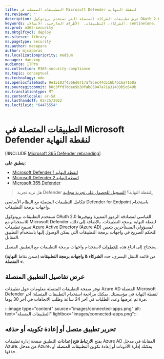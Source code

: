 ```yaml
---
title: التطبيقات المتصلة في Microsoft Defender لنقطة النهاية
ms.reviewer: ''
description: عرض تطبيقات الشركاء المتصلة التي تستخدم بروتوكول OAuth 2.0 القياسي لمصادقة الرموز المميزة وتوفيرها للاستخدام مع Microsoft Defender لنقطة النهاية برمجة التطبيقات.
keywords: الشركاء، التطبيقات،  الأطراف الخارجية، الاتصالات، sentinelone، lookout، bitdefender، corrata، morphisec، paloalto، ziften، هاتف محمول أفضل
ms.prod: m365-security
ms.mktglfcycl: deploy
ms.sitesec: library
ms.pagetype: security
ms.author: macapara
author: mjcaparas
ms.localizationpriority: medium
manager: dansimp
audience: ITPro
ms.collection: M365-security-compliance
ms.topic: conceptual
ms.technology: mde
ms.openlocfilehash: 9e15103f4366d0717af9cec44d516b4b16a7160a
ms.sourcegitcommit: b0c3ffd7ddee9b30fab85047a71a31483b5c649b
ms.translationtype: MT
ms.contentlocale: ar-SA
ms.lasthandoff: 03/25/2022
ms.locfileid: "64475554"
---
```

# <a name="connected-applications-in-microsoft-defender-for-endpoint"></a>التطبيقات المتصلة في Microsoft Defender لنقطة النهاية

[!INCLUDE [Microsoft 365 Defender rebranding](../../includes/microsoft-defender.md)]

**ينطبق على:**
- [Microsoft Defender لنقطة النهاية 1](https://go.microsoft.com/fwlink/p/?linkid=2154037)
- [Microsoft Defender لنقطة النهاية 2](https://go.microsoft.com/fwlink/p/?linkid=2154037)
- [Microsoft 365 Defender](https://go.microsoft.com/fwlink/?linkid=2118804)


> هل تريد تجربة Defender لنقطة النهاية؟ [التسجيل للحصول على تجربة مجانية.](https://signup.microsoft.com/create-account/signup?products=7f379fee-c4f9-4278-b0a1-e4c8c2fcdf7e&ru=https://aka.ms/MDEp2OpenTrial?ocid=docs-wdatp-assignaccess-abovefoldlink)

تتكامل التطبيقات المتصلة مع النظام الأساسي Defender for Endpoint باستخدام واجهات برمجة التطبيقات.

تستخدم التطبيقات بروتوكول OAuth 2.0 القياسي لمصادقة الرموز المميزة وتوفيرها للاستخدام مع Microsoft Defender لنقطة النهاية برمجة التطبيقات. بالإضافة إلى ذلك، تسمح تطبيقات Azure Active Directory (Azure AD) لمسؤولي المستأجرين بتعيين التحكم الصريح في واجهات برمجة التطبيقات التي يمكن الوصول إليها باستخدام التطبيق المقابل.

ستحتاج إلى اتباع هذه [الخطوات](/microsoft-365/security/defender-endpoint/apis-intro) لاستخدام واجهات برمجة التطبيقات مع التطبيق المتصل.

من قائمة التنقل اليسرى، حدد **الشركاء & واجهات برمجة التطبيقات** (ضمن نقاط **النهاية) >** **المتصلة**.

## <a name="view-connected-application-details"></a>عرض تفاصيل التطبيق المتصلة

توفر صفحة التطبيقات المتصلة معلومات حول تطبيقات Azure AD المتصلة Microsoft Defender لنقطة النهاية في مؤسستك. يمكنك مراجعة استخدام التطبيقات المتصلة: آخر مرة تم عرضها وعدد الطلبات في آخر 24 ساعة وطلب الاتجاهات في آخر 30 يوما.

:::image type="content" source="images/connected-apps.png" alt-text="التطبيقات المتصلة" lightbox="images/connected-apps.png":::
 
## <a name="edit-reconfigure-or-delete-a-connected-application"></a>تحرير تطبيق متصل أو إعادة تكوينه أو حذفه

يفتح **الارتباط فتح إعدادات** التطبيق صفحة إدارة تطبيقات Azure AD المقابلة في مدخل Azure. من مدخل Azure، يمكنك إدارة الأذونات أو إعادة تكوين التطبيقات المتصلة أو حذفها.
